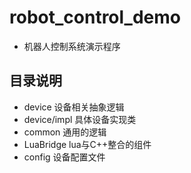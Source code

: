 # robot_control_demo

* 机器人控制系统演示程序

## 目录说明
* device 设备相关抽象逻辑
* device/impl 具体设备实现类
* common 通用的逻辑
* LuaBridge lua与C++整合的组件
* config 设备配置文件
